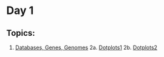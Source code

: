 # Day 1

## Topics:
1. [Databases, Genes, Genomes](https://github.com/GTPB/ELB18F/blob/master/Presentations/00-Databases_Genes_Genomes.pptx)
2a. [Dotplots1](https://github.com/GTPB/ELB18F/blob/master/Presentations/dotplots.pptx)
2b. [Dotplots2](https://github.com/GTPB/ELB18F/blob/master/Presentations/DotPlots.mp4)
